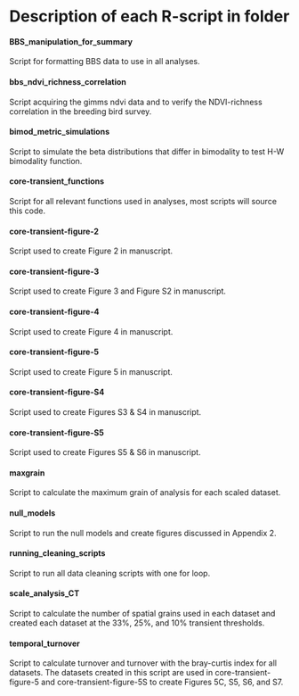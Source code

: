 # Description of each R-script in folder

#### BBS_manipulation_for_summary
Script for formatting BBS data to use in all analyses.
#### bbs_ndvi_richness_correlation
Script acquiring the gimms ndvi data and to verify the NDVI-richness correlation in the breeding bird survey.
#### bimod_metric_simulations
Script to simulate the beta distributions that differ in bimodality to test H-W bimodality function.
#### core-transient_functions
Script for all relevant functions used in analyses, most scripts will source this code.
#### core-transient-figure-2
Script used to create Figure 2 in manuscript.
#### core-transient-figure-3
Script used to create Figure 3 and Figure S2 in manuscript.
#### core-transient-figure-4
Script used to create Figure 4 in manuscript.
#### core-transient-figure-5
Script used to create Figure 5 in manuscript.
#### core-transient-figure-S4
Script used to create Figures S3 & S4 in manuscript.
#### core-transient-figure-S5
Script used to create Figures S5 & S6 in manuscript.
#### maxgrain
Script to calculate the maximum grain of analysis for each scaled dataset.
#### null_models
Script to run the null models and create figures discussed in Appendix 2.
#### running_cleaning_scripts
Script to run all data cleaning scripts with one for loop.
#### scale_analysis_CT
Script to calculate the number of spatial grains used in each dataset and created each dataset at the 33%, 25%, and 10% transient thresholds.
#### temporal_turnover
Script to calculate turnover and turnover with the bray-curtis index for all datasets. The datasets created in this script are used in core-transient-figure-5 and core-transient-figure-5S to create Figures 5C, S5, S6, and S7.
